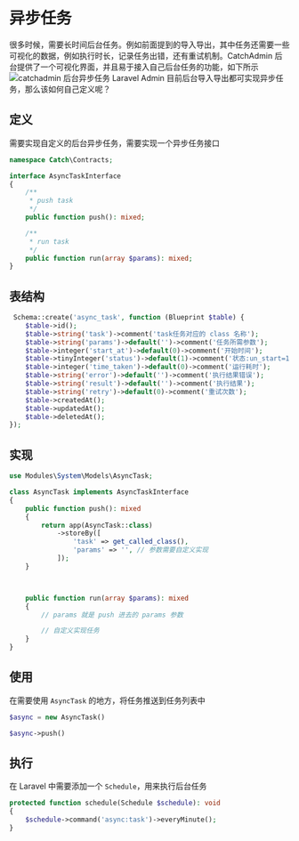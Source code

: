 # 异步任务

很多时候，需要长时间后台任务。例如前面提到的导入导出，其中任务还需要一些可视化的数据，例如执行时长，记录任务出错，还有重试机制。CatchAdmin 后台提供了一个可视化界面，并且易于接入自己后台任务的功能，如下所示
![catchadmin 后台异步任务 Laravel Admin](https://image.catchadmin.com/20240516084032.png)
目前后台导入导出都可实现异步任务，那么该如何自己定义呢？

## 定义

需要实现自定义的后台异步任务，需要实现一个异步任务接口

```php
namespace Catch\Contracts;

interface AsyncTaskInterface
{
    /**
     * push task
     */
    public function push(): mixed;

    /**
     * run task
     */
    public function run(array $params): mixed;
}
```

## 表结构

```php
 Schema::create('async_task', function (Blueprint $table) {
    $table->id();
    $table->string('task')->comment('task任务对应的 class 名称');
    $table->string('params')->default('')->comment('任务所需参数');
    $table->integer('start_at')->default(0)->comment('开始时间');
    $table->tinyInteger('status')->default(1)->comment('状态:un_start=1,running=2,finished=3,error=4');
    $table->integer('time_taken')->default(0)->comment('运行耗时');
    $table->string('error')->default('')->comment('执行结果错误');
    $table->string('result')->default('')->comment('执行结果');
    $table->string('retry')->default(0)->comment('重试次数');
    $table->createdAt();
    $table->updatedAt();
    $table->deletedAt();
});
```

## 实现

```php
use Modules\System\Models\AsyncTask;

class AsyncTask implements AsyncTaskInterface
{
    public function push(): mixed
    {
        return app(AsyncTask::class)
            ->storeBy([
                'task' => get_called_class(),
                'params' => '', // 参数需要自定义实现
            ]);
    }



    public function run(array $params): mixed
    {
        // params 就是 push 进去的 params 参数

        // 自定义实现任务
    }
}
```

## 使用

在需要使用 `AsyncTask` 的地方，将任务推送到任务列表中

```php
$async = new AsyncTask()

$async->push()
```

## 执行

在 Laravel 中需要添加一个 `Schedule`，用来执行后台任务

```php
protected function schedule(Schedule $schedule): void
{
    $schedule->command('async:task')->everyMinute();
}
```
